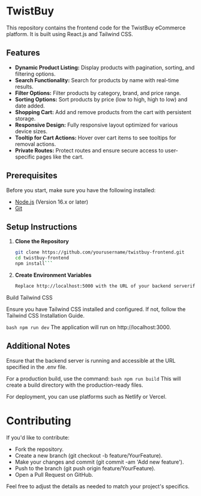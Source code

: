 # TwistBuy

This repository contains the frontend code for the TwistBuy eCommerce platform. It is built using React.js and Tailwind CSS.

## Features

- **Dynamic Product Listing:** Display products with pagination, sorting, and filtering options.
- **Search Functionality:** Search for products by name with real-time results.
- **Filter Options:** Filter products by category, brand, and price range.
- **Sorting Options:** Sort products by price (low to high, high to low) and date added.
- **Shopping Cart:** Add and remove products from the cart with persistent storage.
- **Responsive Design:** Fully responsive layout optimized for various device sizes.
- **Tooltip for Cart Actions:** Hover over cart items to see tooltips for removal actions.
- **Private Routes:** Protect routes and ensure secure access to user-specific pages like the cart.

## Prerequisites

Before you start, make sure you have the following installed:

- [Node.js](https://nodejs.org/) (Version 16.x or later)
- [Git](https://git-scm.com/)

## Setup Instructions

1. **Clone the Repository**

   ```bash
   git clone https://github.com/yourusername/twistbuy-frontend.git
   cd twistbuy-frontend
   npm install```
2. **Create Environment Variables**
   ```bash REACT_APP_API_URL=http://localhost:5000
   Replace http://localhost:5000 with the URL of your backend serverif different`

Build Tailwind CSS

Ensure you have Tailwind CSS installed and configured. If not, follow the Tailwind CSS Installation Guide.

   ```bash npm run dev```
The application will run on http://localhost:3000.

## Additional Notes
Ensure that the backend server is running and accessible at the URL specified in the .env file.

For a production build, use the command:
```bash npm run build```
This will create a build directory with the production-ready files.

For deployment, you can use platforms such as Netlify or Vercel.

# Contributing

If you'd like to contribute:

- Fork the repository.
- Create a new branch (git checkout -b feature/YourFeature).
- Make your changes and commit (git commit -am 'Add new feature').
- Push to the branch (git push origin feature/YourFeature).
- Open a Pull Request on GitHub.


Feel free to adjust the details as needed to match your project's specifics.
